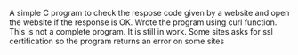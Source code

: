 A simple C program to check the respose code given by a website and open the website if the response is OK. Wrote the program using curl function.
This is not a complete program. It is still in work. 
Some sites asks for ssl certification so the program returns an error on some sites
